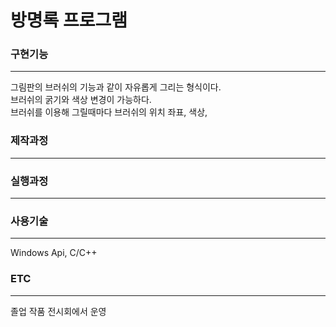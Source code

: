 # 방명록 프로그램


<h3> 구현기능 </h3> <hr>
그림판의 브러쉬의 기능과 같이 자유롭게 그리는 형식이다. <br>
브러쉬의 굵기와 색상 변경이 가능하다. <br>
브러쉬를 이용해 그릴때마다 브러쉬의 위치 좌표, 색상, 

<h3> 제작과정 </h3> <hr>


<h3> 실행과정 </h3><hr>


<h3> 사용기술 </h3> <hr>
Windows Api, C/C++

<h3> ETC </h3> <hr>
졸업 작품 전시회에서 운영



